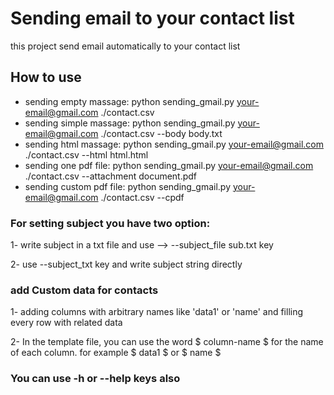 # Sending email to your contact list
this project send email automatically to your contact list

## How to use
- sending empty massage:
  python sending_gmail.py your-email@gmail.com ./contact.csv 
- sending simple massage:
  python sending_gmail.py your-email@gmail.com ./contact.csv  --body body.txt 
- sending html massage:
  python sending_gmail.py your-email@gmail.com ./contact.csv  --html html.html 
- sending one pdf file:
  python sending_gmail.py your-email@gmail.com ./contact.csv  --attachment document.pdf 
- sending custom pdf file:
  python sending_gmail.py your-email@gmail.com ./contact.csv  --cpdf

### For setting subject you have two option:
1- write subject in a txt file and use --> --subject_file sub.txt key

2- use --subject_txt key and write subject string directly

### add Custom data for contacts
1- adding columns with arbitrary names like 'data1' or 'name' and filling every row with related data

2- In the template file, you can use the word \$ column-name \$  for the name of each column.
for example \$ data1 \$ or \$ name \$

### You can use -h or --help keys also
